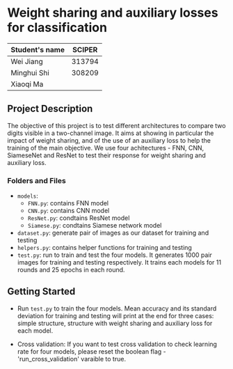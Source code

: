 # Weight sharing and auxiliary losses for classification
| Student's name | SCIPER |
| -------------- | ------ |
| Wei Jiang | 313794  |
| Minghui Shi | 308209 |
| Xiaoqi Ma | |

## Project Description
The objective of this project is to test different architectures to compare two digits visible in a two-channel image. It aims at showing in particular the impact of weight sharing, and of the use of an auxiliary loss to help the training of the main objective. We use four achitectures - FNN, CNN, SiameseNet and ResNet to test their response for weight sharing and auxiliary loss.


### Folders and Files
- `models`:
  - `FNN.py`: contains FNN model
  - `CNN.py`: contains CNN model
  - `ResNet.py`: condtains ResNet model
  - `Siamese.py`: condtains Siamese network model
- `dataset.py`: generate pair of images as our dataset for training and testing
- `helpers.py`: contains helper functions for training and testing
- `test.py`: run to train and test the four models. It generates 1000 pair images for training and testing respectively. It trains each models for 11 rounds and 25 epochs in each round.  


  
## Getting Started
- Run `test.py` to train the four models. Mean accuracy and its standard deviation for training and testing will print at the end for three cases: simple structure, structure with weight sharing and auxiliary loss for each model.

- Cross validation: If you want to test cross validation to check learning rate for four models, please reset the boolean flag - 'run_cross_validation' varaible to true. 

